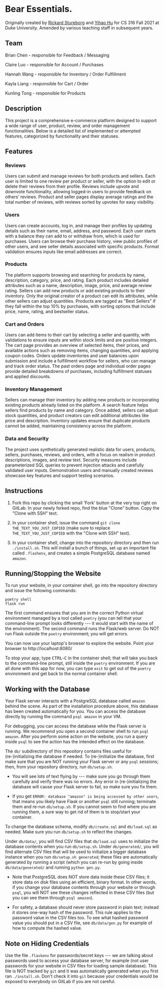 # Bear Essentials.

Originally created by [Rickard
Stureborg](http://www.rickard.stureborg.com) and [Yihao
Hu](https://www.linkedin.com/in/yihaoh/) for CS 316 Fall 2021 at Duke University.  Amended by
various teaching staff in subsequent years.

## Team
Brian Chen - responsible for Feedback / Messaging

Claire Luo - responsible for Account / Purchases

Hannah Wang - responsible for Inventory / Order Fulfillment

Kayla Liang - responsible for Cart / Order

Kunling Tong - responsible for Products

## Description

This project is a comprehensive e-commerce platform designed to support a wide range of user, product, review, and order management functionalities. Below is a detailed list of implemented or attempted features, categorized by functionality and their statuses.

## Features

### Reviews
Users can submit and manage reviews for both products and sellers. Each user is limited to one review per product or seller, with the option to edit or delete their reviews from their profile. Reviews include upvote and downvote functionality, allowing logged-in users to provide feedback on others’ reviews. Product and seller pages display average ratings and the total number of reviews, with reviews sorted by upvotes for easy visibility.

### Users
Users can create accounts, log in, and manage their profiles by updating details such as their name, email, address, and password. Each user starts with a balance they can add to or withdraw from, which is used for purchases. Users can browse their purchase history, view public profiles of other users, and see seller details associated with specific products. Format validation ensures inputs like email addresses are correct.

### Products
The platform supports browsing and searching for products by name, description, category, price, and rating. Each product includes detailed attributes such as a name, description, image, price, and average review rating. Sellers can add new products or add existing products to their inventory. Only the original creator of a product can edit its attributes, while other sellers can adjust quantities. Products are tagged as "Best Sellers" if they fall within the top 10% by purchases, with sorting options that include price, name, rating, and bestseller status.

### Cart and Orders
Users can add items to their cart by selecting a seller and quantity, with validations to ensure inputs are within stock limits and are positive integers. The cart page provides an overview of selected items, their prices, and available actions such as removing items, changing quantities, and applying coupon codes. Orders update inventories and user balances upon submission and include a fulfillment workflow for sellers, who can manage and track order status. The past orders page and individual order pages provide detailed breakdowns of purchases, including fulfillment statuses and applied discounts.

### Inventory Management
Sellers can manage their inventory by adding new products or incorporating existing products already listed on the platform. A search feature helps sellers find products by name and category. Once added, sellers can adjust stock quantities, and product creators can edit additional attributes like price and description. Inventory updates ensure that duplicate products cannot be added, maintaining consistency across the platform.

### Data and Security
The project uses synthetically generated realistic data for users, products, sellers, purchases, reviews, and orders, with a focus on realism in product descriptions, images, and review text. Security measures include parameterized SQL queries to prevent injection attacks and carefully validated user inputs. Demonstration users and manually created reviews showcase key features and support testing scenarios.

## Instructions

1. Fork this repo by clicking
   the small 'Fork' button at the very top right on GitLab.
   In your newly forked repo, find the blue "Clone" button.  Copy the
   "Clone with SSH" text.

2. In your container shell, issue the command `git clone
   THE_TEXT_YOU_JUST_COPIED` (make sure to replace
   `THE_TEXT_YOU_JUST_COPIED` with the "Clone with SSH" text).
   
3. In your container shell, change into the repository directory and
   then run `./install.sh`.  This will install a bunch of things, set
   up an important file called `.flashenv`, and creates a simple
   PostgreSQL database named `amazon`.

## Running/Stopping the Website

To run your website, in your container shell, go into the repository
directory and issue the following commands:
```
poetry shell
flask run
```

The first command ensures that you are in the correct Python virtual
environment managed by a tool called `poetry` (you can tell that your
command-line prompt looks differently --- it would start with the name
of the environment).  The second command runs the Flask/web server.
Do NOT run Flask outside the `poetry` environment; you will get
errors.

You can now use your laptop's browser to explore the website. Point your browser to
http://localhost:8080/

To stop your app, type <kbd>CTRL</kbd>-<kbd>C</kbd> in the container
shell; that will take you back to the command-line prompt, still
inside the `poetry` environment. If you are all done with this app for
now, you can type `exit` to get out of the `poetry` environment and
get back to the normal container shell.

## Working with the Database

Your Flask server interacts with a PostgreSQL database called `amazon`
behind the scene.  As part of the installation procedure above, this
database has been created automatically for you.  You can access the
database directly by running the command `psql amazon` in your VM.

For debugging, you can access the database while the Flask server is
running.  We recommend you open a second container shell to run `psql
amazon`.  After you perform some action on the website, you run a
query inside `psql` to see the action has the intended effect on the
database.

The `db/` subdirectory of this repository contains files useful for
(re-)initializing the database if needed.  To (re-)initialize the
database, first make sure that you are NOT running your Flask server
or any `psql` sessions; then, from your repository directory, run
`db/setup.sh`.

* You will see lots of text flying by --- make sure you go through
  them carefully and verify there was no errors.  Any error in
  (re-)initializing the database will cause your Flask server to fail,
  so make sure you fix them.

* If you get `ERROR: database "amazon" is being accessed by other
  users`, that means you likely have Flask or another `psql` still
  running; terminate them and re-run `db/setup.sh`.  If you cannot
  seem to find where you are running them, a sure way to get rid of
  them is to stop/start your container.

To change the database schema, modify `db/create.sql` and
`db/load.sql` as needed.  Make sure you run `db/setup.sh` to reflect
the changes.

Under `db/data/`, you will find CSV files that `db/load.sql` uses to
initialize the database contents when you run `db/setup.sh`.  Under
`db/generated/`, you will find alternate CSV files that will be used
to initialize a bigger database instance when you run `db/setup.sh
generated`; these files are automatically generated by running a
script (which you can re-run by going inside `db/data/generated/` and
running `python gen.py`.

* Note that PostgreSQL does NOT store data inside these CSV files; it
  store data on disk files using an efficient, binary format.  In
  other words, if you change your database contents through your
  website or through `psql`, you will NOT see these changes reflected
  in these CSV files (but you can see them through `psql amazon`).

* For safety, a database should never store password in plain text;
  instead it stores one-way hash of the password.  This rule applies
  to the password value in the CSV files too.  To see what hashed
  password value you should put in a CSV file, see `db/data/gen.py`
  for example of how to compute the hashed value.

## Note on Hiding Credentials

Use the file `.flaskenv` for passwords/secret keys --- we are talking
about passwords used to access your database server, for example (not
user passwords for your website in CSV files for loading sample
database).  This file is NOT tracked by `git` and it was automatically
generated when you first ran `./install.sh`.  Don't check it into
`git` because your credentials would be exposed to everybody on GitLab
if you are not careful.
